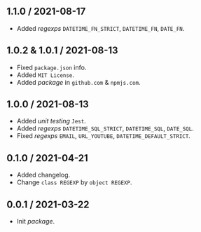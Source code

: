 ## 1.1.0 / 2021-08-17
* Added _regexps_ `DATETIME_FN_STRICT`,  `DATETIME_FN`, `DATE_FN`.

## 1.0.2 & 1.0.1 / 2021-08-13
* Fixed `package.json` info.
* Added `MIT License`.
* Added _package_ in `github.com` & `npmjs.com`.

## 1.0.0 / 2021-08-13
* Added _unit testing_ `Jest`.
* Added _regexps_ `DATETIME_SQL_STRICT`,  `DATETIME_SQL`, `DATE_SQL`.
* Fixed _regexps_ `EMAIL`,  `URL_YOUTUBE`, `DATETIME_DEFAULT_STRICT`.

## 0.1.0 / 2021-04-21
* Added changelog.
* Change `class REGEXP` by `object REGEXP`.

## 0.0.1 / 2021-03-22
* Init _package_.